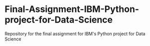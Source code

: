 # Final-Assignment-IBM-Python-project-for-Data-Science
Repository for the final assignment for IBM's Python project for Data Science

